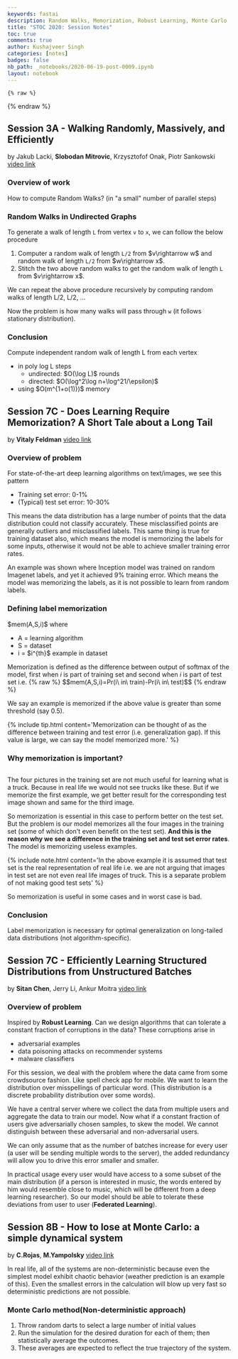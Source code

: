 ```yaml
---
keywords: fastai
description: Random Walks, Memorization, Robust Learning, Monte Carlo
title: "STOC 2020: Session Notes"
toc: true
comments: true
author: Kushajveer Singh
categories: [notes]
badges: false
nb_path: _notebooks/2020-06-19-post-0009.ipynb
layout: notebook
---
```


<!--
#################################################
### THIS FILE WAS AUTOGENERATED! DO NOT EDIT! ###
#################################################
# file to edit: _notebooks/2020-06-19-post-0009.ipynb
-->

<div class="container" id="notebook-container">
        
    {% raw %}
    
<div class="cell border-box-sizing code_cell rendered">

</div>
    {% endraw %}

<div class="cell border-box-sizing text_cell rendered"><div class="inner_cell">
<div class="text_cell_render border-box-sizing rendered_html">
<h2 id="Session-3A---Walking-Randomly,-Massively,-and-Efficiently">Session 3A - Walking Randomly, Massively, and Efficiently<a class="anchor-link" href="#Session-3A---Walking-Randomly,-Massively,-and-Efficiently"> </a></h2><p>by Jakub Lacki, <strong>Slobodan Mitrovic</strong>, Krzysztofof Onak, Piotr Sankowski <a href="https://youtu.be/xoodhmjJ9Xs">video link</a></p>

</div>
</div>
</div>
<div class="cell border-box-sizing text_cell rendered"><div class="inner_cell">
<div class="text_cell_render border-box-sizing rendered_html">
<h3 id="Overview-of-work">Overview of work<a class="anchor-link" href="#Overview-of-work"> </a></h3><p>How to compute Random Walks? (in "a small" number of parallel steps)</p>

</div>
</div>
</div>
<div class="cell border-box-sizing text_cell rendered"><div class="inner_cell">
<div class="text_cell_render border-box-sizing rendered_html">
<h3 id="Random-Walks-in-Undirected-Graphs">Random Walks in Undirected Graphs<a class="anchor-link" href="#Random-Walks-in-Undirected-Graphs"> </a></h3><p>To generate a walk of length <code>L</code> from vertex <code>v</code> to <code>x</code>, we can follow the below procedure</p>
<ol>
<li>Computer a random walk of length <code>L/2</code> from $v\rightarrow w$ and random walk of length <code>L/2</code> from $w\rightarrow x$.</li>
<li>Stitch the two above random walks to get the random walk of length <code>L</code> from $v\rightarrow x$.</li>
</ol>
<p>We can repeat the above procedure recursively by computing random walks of length L/2, L/2, ...</p>
<p>Now the problem is how many walks will pass through <code>w</code> (it follows stationary distribution).</p>

</div>
</div>
</div>
<div class="cell border-box-sizing text_cell rendered"><div class="inner_cell">
<div class="text_cell_render border-box-sizing rendered_html">
<h3 id="Conclusion">Conclusion<a class="anchor-link" href="#Conclusion"> </a></h3><p>Compute independent random walk of length L from each vertex</p>
<ul>
<li>in poly log L steps<ul>
<li>undirected: $O(\log L)$ rounds</li>
<li>directed: $O(\log^2\log n+\log^21/\epsilon)$</li>
</ul>
</li>
<li>using $O(m^{1+o(1)})$ memory</li>
</ul>

</div>
</div>
</div>
<div class="cell border-box-sizing text_cell rendered"><div class="inner_cell">
<div class="text_cell_render border-box-sizing rendered_html">
<h2 id="Session-7C---Does-Learning-Require-Memorization?-A-Short-Tale-about-a-Long-Tail">Session 7C - Does Learning Require Memorization? A Short Tale about a Long Tail<a class="anchor-link" href="#Session-7C---Does-Learning-Require-Memorization?-A-Short-Tale-about-a-Long-Tail"> </a></h2><p>by <strong>Vitaly Feldman</strong> <a href="https://youtu.be/sV59uoWJRnk">video link</a></p>

</div>
</div>
</div>
<div class="cell border-box-sizing text_cell rendered"><div class="inner_cell">
<div class="text_cell_render border-box-sizing rendered_html">
<h3 id="Overview-of-problem">Overview of problem<a class="anchor-link" href="#Overview-of-problem"> </a></h3><p>For state-of-the-art deep learning algorithms on text/images, we see this pattern</p>
<ul>
<li>Training set error: 0-1%</li>
<li>(Typical) test set error: 10-30%</li>
</ul>
<p>This means the data distribution has a large number of points that the data distribution could not classify accurately. These misclassified points are generally outliers and misclassified labels. This same thing is true for training dataset also, which means the model is memorizing the labels for some inputs, otherwise it would not be able to achieve smaller training error rates.</p>
<p>An example was shown where Inception model was trained on random Imagenet labels, and yet it achieved 9% training error. Which means the model was memorizing the labels, as it is not possible to learn from random labels.</p>

</div>
</div>
</div>
<div class="cell border-box-sizing text_cell rendered"><div class="inner_cell">
<div class="text_cell_render border-box-sizing rendered_html">
<h3 id="Defining-label-memorization">Defining label memorization<a class="anchor-link" href="#Defining-label-memorization"> </a></h3><p>$mem(A,S,i)$ where</p>
<ul>
<li>A = learning algorithm</li>
<li>S = dataset</li>
<li>i = $i^{th}$ example in dataset</li>
</ul>
<p>Memorization is defined as the difference between output of softmax of the model, first when <em>i</em> is part of training set and second when <em>i</em> is part of test set i.e.
{% raw %}
$$mem(A,S,i)=Pr(i\ in\ train)-Pr(i\ in\ test)$$
{% endraw %}</p>
<p>We say an example is memorized if the above value is greater than some threshold (say 0.5).</p>

</div>
</div>
</div>
<div class="cell border-box-sizing text_cell rendered"><div class="inner_cell">
<div class="text_cell_render border-box-sizing rendered_html">
<p>{% include tip.html content='Memorization can be thought of as the difference between training and test error (i.e. generalization gap). If this value is large, we can say the model memorized more.' %}</p>

</div>
</div>
</div>
<div class="cell border-box-sizing text_cell rendered"><div class="inner_cell">
<div class="text_cell_render border-box-sizing rendered_html">
<h3 id="Why-memorization-is-important?">Why memorization is important?<a class="anchor-link" href="#Why-memorization-is-important?"> </a></h3>
</div>
</div>
</div>
<div class="cell border-box-sizing text_cell rendered"><div class="inner_cell">
<div class="text_cell_render border-box-sizing rendered_html">
<p><img src="/blog/images/copied_from_nb/images/post_009/01.jpeg" alt=""></p>

</div>
</div>
</div>
<div class="cell border-box-sizing text_cell rendered"><div class="inner_cell">
<div class="text_cell_render border-box-sizing rendered_html">
<p>The four pictures in the training set are not much useful for learning what is a truck. Because in real life we would not see trucks like these. But if we memorize the first example, we get better result for the corresponding test image shown and same for the third image.</p>
<p>So memorization is essential in this case to perform better on the test set. But the problem is our model memorizes all the four images in the training set (some of which don't even benefit on the test set). <strong>And this is the reason why we see a difference in the training set and test set error rates</strong>. The model is memorizing useless examples.</p>

</div>
</div>
</div>
<div class="cell border-box-sizing text_cell rendered"><div class="inner_cell">
<div class="text_cell_render border-box-sizing rendered_html">
<p>{% include note.html content='In the above example it is assumed that test set is the real representation of real life i.e. we are not arguing that images in test set are not even real life images of truck. This is a separate problem of not making good test sets' %}</p>

</div>
</div>
</div>
<div class="cell border-box-sizing text_cell rendered"><div class="inner_cell">
<div class="text_cell_render border-box-sizing rendered_html">
<p>So memorization is useful in some cases and in worst case is bad.</p>

</div>
</div>
</div>
<div class="cell border-box-sizing text_cell rendered"><div class="inner_cell">
<div class="text_cell_render border-box-sizing rendered_html">
<h3 id="Conclusion">Conclusion<a class="anchor-link" href="#Conclusion"> </a></h3><p>Label memorization is necessary for optimal generalization on long-tailed data distributions (not algorithm-specific).</p>

</div>
</div>
</div>
<div class="cell border-box-sizing text_cell rendered"><div class="inner_cell">
<div class="text_cell_render border-box-sizing rendered_html">
<h2 id="Session-7C---Efficiently-Learning-Structured-Distributions-from-Unstructured-Batches">Session 7C - Efficiently Learning Structured Distributions from Unstructured Batches<a class="anchor-link" href="#Session-7C---Efficiently-Learning-Structured-Distributions-from-Unstructured-Batches"> </a></h2><p>by <strong>Sitan Chen</strong>, Jerry Li, Ankur Moitra <a href="https://youtu.be/pKXj8a0ZZIY">video link</a></p>

</div>
</div>
</div>
<div class="cell border-box-sizing text_cell rendered"><div class="inner_cell">
<div class="text_cell_render border-box-sizing rendered_html">
<h3 id="Overview-of-problem">Overview of problem<a class="anchor-link" href="#Overview-of-problem"> </a></h3><p>Inspired by <strong>Robust Learning</strong>. Can we design algorithms that can tolerate a constant fraction of corruptions in the data? These corruptions arise in</p>
<ul>
<li>adversarial examples</li>
<li>data poisoning attacks on recommender systems</li>
<li>malware classifiers</li>
</ul>
<p>For this session, we deal with the problem where the data came from some crowdsource fashion. Like spell check app for mobile. We want to learn the distribution over misspellings of particular word. (This distribution is a discrete probability distribution over some words).</p>
<p>We have a central server where we collect the data from multiple users and aggregate the data to train our model. Now what if a constant fraction of users give adversarially chosen samples, to skew the model. We cannot distinguish between these adversarial and non-adversarial users.</p>
<p>We can only assume that as the number of batches increase for every user (a user will be sending multiple words to the server), the added redundancy will allow you to drive this error smaller and smaller.</p>
<p>In practical usage every user would have access to a some subset of the main distribution (if a person is interested in music, the words entered by him would resemble close to music, which will be different from a deep learning researcher). So our model should be able to tolerate these deviations from user to user (<strong>Federated Learning</strong>).</p>

</div>
</div>
</div>
<div class="cell border-box-sizing text_cell rendered"><div class="inner_cell">
<div class="text_cell_render border-box-sizing rendered_html">
<h2 id="Session-8B---How-to-lose-at-Monte-Carlo:-a-simple-dynamical-system">Session 8B - How to lose at Monte Carlo: a simple dynamical system<a class="anchor-link" href="#Session-8B---How-to-lose-at-Monte-Carlo:-a-simple-dynamical-system"> </a></h2><p>by <strong>C.Rojas</strong>, <strong>M.Yampolsky</strong> <a href="https://youtu.be/92Hnb_W3kcI">video link</a></p>

</div>
</div>
</div>
<div class="cell border-box-sizing text_cell rendered"><div class="inner_cell">
<div class="text_cell_render border-box-sizing rendered_html">
<p>In real life, all of the systems are non-deterministic because even the simplest model exhibit chaotic behavior (weather prediction is an example of this). Even the smallest errors in the calculation will blow up very fast so deterministic predictions are not possible.</p>

</div>
</div>
</div>
<div class="cell border-box-sizing text_cell rendered"><div class="inner_cell">
<div class="text_cell_render border-box-sizing rendered_html">
<h3 id="Monte-Carlo-method(Non-deterministic-approach)">Monte Carlo method(Non-deterministic approach)<a class="anchor-link" href="#Monte-Carlo-method(Non-deterministic-approach)"> </a></h3><ol>
<li>Throw random darts to select a large number of initial values</li>
<li>Run the simulation for the desired duration for each of them; then statistically average the outcomes.</li>
<li>These averages are expected to reflect the true trajectory of the system.</li>
</ol>

</div>
</div>
</div>
</div>
 

